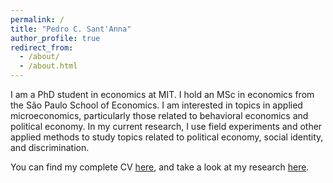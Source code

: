 ```yaml
---
permalink: /
title: "Pedro C. Sant'Anna"
author_profile: true
redirect_from: 
  - /about/
  - /about.html
---
```


I am a PhD student in economics at MIT. I hold an MSc in economics from the São Paulo School of Economics. I am interested in topics in applied microeconomics, particularly those related to behavioral economics and political economy. In my current research, I use field experiments and other applied methods to study topics related to political economy, social identity, and discrimination.

You can find my complete CV [here](/cv), and take a look at my research [here](/research).
